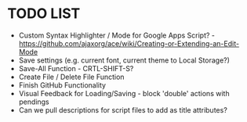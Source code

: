 
TODO LIST
=========
* Custom Syntax Highlighter / Mode for Google Apps Script? - https://github.com/ajaxorg/ace/wiki/Creating-or-Extending-an-Edit-Mode
* Save settings (e.g. current font, current theme to Local Storage?)
* Save-All Function - CRTL-SHIFT-S?
* Create File / Delete File Function
* Finish GitHub Functionality
* Visual Feedback for Loading/Saving - block 'double' actions with pendings
* Can we pull descriptions for script files to add as title attributes?